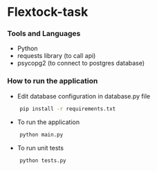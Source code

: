 # Flextock-task

### Tools and Languages
- Python
- requests library (to call api)
- psycopg2 (to connect to postgres database)


### How to run the application

- Edit database configuration in database.py file
```sh
    pip install -r requirements.txt
```
- To run the application 
```sh
    python main.py
```
- To run unit tests

```sh
    python tests.py
```
